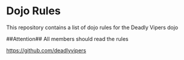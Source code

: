 Dojo Rules
==========

This repository contains a list of dojo rules for the Deadly Vipers dojo

##Attention##
All members should read the rules

https://github.com/deadlyvipers
